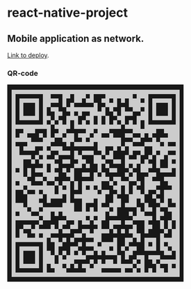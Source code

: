 # react-native-project

## Mobile application as network.

[Link to deploy](https://expo.dev/accounts/kurosaki.hell/projects/react-native-project/builds/88edfa94-fe2c-46fc-804e-9b3d3bdc07b8).

### QR-code

![QR](./react-native.png)
